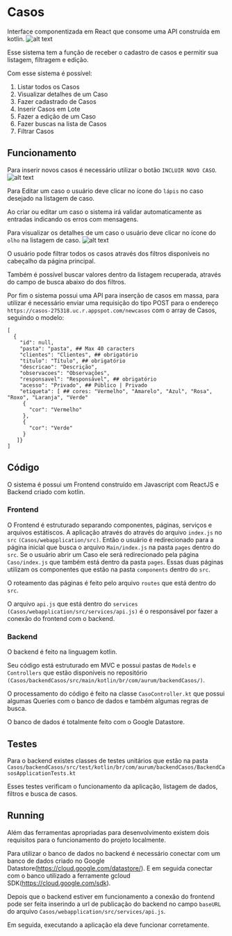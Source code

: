 # Casos

Interface componentizada em React que consome uma API construída em kotlin.
![alt text](https://uploaddeimagens.com.br/images/002/622/046/original/Captura_de_Tela_2020-04-29_a%CC%80s_22.27.10.png)

Esse sistema tem a função de receber o cadastro de casos e permitir sua listagem, filtragem e edição.

Com esse sistema é possível:
1.	Listar todos os Casos
2.	Visualizar detalhes de um Caso
3.	Fazer cadastrado de Casos
4.	Inserir Casos em Lote 
5.	Fazer a edição de um Caso 
6.	Fazer buscas na lista de Casos
7.	Filtrar Casos

## Funcionamento
Para inserir novos casos é necessário utilizar o botão ```INCLUIR NOVO CASO```.
![alt text](https://uploaddeimagens.com.br/images/002/622/032/original/Captura_de_Tela_2020-04-29_a%CC%80s_22.34.47.png)

Para Editar um caso o usuário deve clicar no ícone do ```lápis``` no caso desejado na listagem de caso.

Ao criar ou editar um caso o sistema irá validar automaticamente as entradas indicando os erros com mensagens.

Para visualizar os detalhes de um caso o usuário deve clicar no ícone do ```olho``` na listagem de caso.
![alt text](https://uploaddeimagens.com.br/images/002/622/036/original/Captura_de_Tela_2020-04-29_a%CC%80s_22.37.48.png)

O usuário pode filtrar todos os casos através dos filtros disponíveis no cabeçalho da página principal.

Também é possível buscar valores dentro da listagem recuperada, através do campo de busca abaixo do dos filtros.

Por fim o sistema possui uma API para inserção de casos em massa, para utilizar é necessário enviar uma requisição do tipo POST para o endereço ```https://casos-275318.uc.r.appspot.com/newcasos``` com o array de Casos, seguindo o modelo:
```
[
  {
    "id": null,
    "pasta": "pasta", ## Max 40 caracters
    "clientes": "Clientes", ## obrigatório
    "titulo": "Título", ## obrigatório
    "descricao": "Descrição",
    "observacoes": "Observações",
    "responsavel": "Responsável", ## obrigatório
    "acesso": "Privado", ## Público | Privado
    "etiqueta": [ ## cores: "Vermelho", "Amarelo", "Azul", "Rosa", "Roxo", "Laranja", "Verde"
     {
       "cor": "Vermelho"
     },
     {
       "cor": "Verde"
     }
   ]}
]
```

## Código
O sistema é possui um Frontend construído em Javascript com ReactJS e Backend criado com kotlin.

### Frontend
O Frontend é estruturado separando componentes, páginas, serviços e arquivos estátiscos. A aplicação através do através do arquivo ```index.js``` no `src` ```(Casos/webapplication/src)```.
Então o usuário é redirecionado para a página inicial que busca o arquivo ```Main/index.js``` na pasta ```pages``` dentro do ```src```. Se o usuário abrir um Caso ele será redirecionado pela página `Caso/index.js` que também está dentro da pasta `pages`. Essas duas páginas utilizam os componentes que estão na pasta `components` dentro do `src`. 

O roteamento das páginas é feito pelo arquivo `routes` que está dentro do `src`.

O arquivo `api.js` que está dentro do `services` `(Casos/webapplication/src/services/api.js)` é o responsável por fazer a conexão do frontend com o backend.

### Backend
O backend é feito na linguagem kotlin. 

Seu código está estruturado em MVC e possui pastas de `Models` e `Controllers` que estão disponíveis no repositório `(Casos/backendCasos/src/main/kotlin/br/com/aurum/backendCasos/)`.

O processamento do código  é feito na classe `CasoController.kt` que possui algumas Queries com o banco de dados e também algumas regras de busca.

O banco de dados é totalmente feito com o Google Datastore.

## Testes
Para o backend existes classes de testes unitários que estão na pasta ```Casos/backendCasos/src/test/kotlin/br/com/aurum/backendCasos/BackendCasosApplicationTests.kt```

Esses testes verificam o funcionamento da aplicação, listagem de dados, filtros e busca de casos.

## Running
Além das ferramentas apropriadas para desenvolvimento existem dois requisitos para o funcionamento do projeto localmente.

Para utilizar o banco de dados no backend é necessário conectar com um banco de dados criado no Google Datastore(https://cloud.google.com/datastore/). E em seguida conectar com o banco utilizado a ferramente gcloud SDK(https://cloud.google.com/sdk).

Depois que o backend estiver em funcionamento a conexão do frontend pode ser feita inserindo a url de publicação do backend no campo `baseURL` do arquivo `Casos/webapplication/src/services/api.js`.

Em seguida, executando a aplicação ela deve funcionar corretamente.
